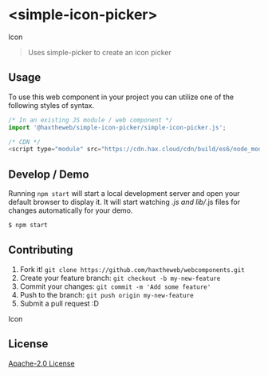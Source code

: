 # &lt;simple-icon-picker&gt;

Icon
> Uses simple-picker to create an icon picker

## Usage
To use this web component in your project you can utilize one of the following styles of syntax.

```js
/* In an existing JS module / web component */
import '@haxtheweb/simple-icon-picker/simple-icon-picker.js';

/* CDN */
<script type="module" src="https://cdn.hax.cloud/cdn/build/es6/node_modules/@haxtheweb/simple-icon-picker/simple-icon-picker.js"></script>
```

## Develop / Demo
Running `npm start` will start a local development server and open your default browser to display it. It will start watching *.js and lib/*.js files for changes automatically for your demo.
```bash
$ npm start
```


## Contributing

1. Fork it! `git clone https://github.com/haxtheweb/webcomponents.git`
2. Create your feature branch: `git checkout -b my-new-feature`
3. Commit your changes: `git commit -m 'Add some feature'`
4. Push to the branch: `git push origin my-new-feature`
5. Submit a pull request :D

Icon

## License
[Apache-2.0 License](http://opensource.org/licenses/Apache-2.0)